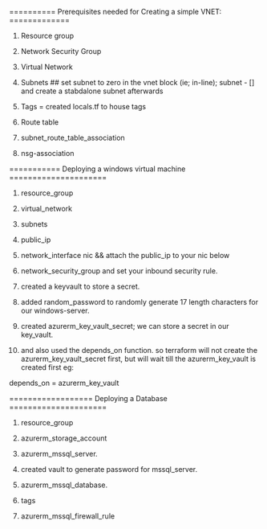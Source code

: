 
========== Prerequisites needed for Creating a simple VNET: ============= 

1. Resource group

2. Network Security Group

3. Virtual Network

4. Subnets ## set subnet to zero in the vnet block (ie; in-line);  subnet - []
and create a stabdalone subnet afterwards

5. Tags = created locals.tf to house tags

6. Route table

7. subnet_route_table_association

8. nsg-association



=========== Deploying a windows virtual machine  =====================

1. resource_group

2. virtual_network

3. subnets

4. public_ip

5. network_interface nic && attach the public_ip to your nic below

6. network_security_group and set your inbound security rule.

7. created a keyvault to store a secret.

8. added random_password to randomly generate 17 length characters for our windows-server.

9. created azurerm_key_vault_secret; we can store a secret in our key_vault.

10. and also used the depends_on function. so terraform will not create the azurerm_key_vault_secret first, but will wait till the azurerm_key_vault is created first eg:

depends_on = azurerm_key_vault



================== Deploying a Database  =====================

1. resource_group

2. azurerm_storage_account

3. azurerm_mssql_server.

4. created vault to generate password for mssql_server.

5. azurerm_mssql_database.

6. tags

7. azurerm_mssql_firewall_rule
